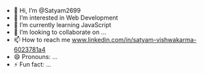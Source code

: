 - 👋 Hi, I’m @Satyam2699
- 👀 I’m interested in Web Development
- 🌱 I’m currently learning JavaScript
- 💞️ I’m looking to collaborate on ...
- 📫 How to reach me www.linkedin.com/in/satyam-vishwakarma-6023781a4
- 😄 Pronouns: ...
- ⚡ Fun fact: ...

<!---
Satyam2699/Satyam2699 is a ✨ special ✨ repository because its `README.md` (this file) appears on your GitHub profile.
You can click the Preview link to take a look at your changes.
--->

